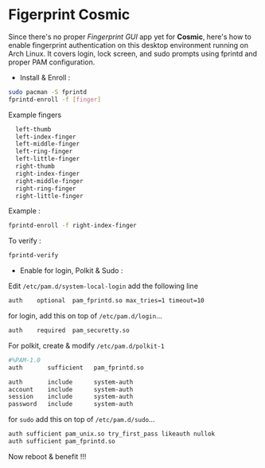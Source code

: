# Figerprint Cosmic

Since there's no proper *Fingerprint GUI* app yet for **Cosmic**, here's how to enable fingerprint authentication on this desktop environment running on Arch Linux. It covers login, lock screen, and sudo prompts using fprintd and proper PAM configuration.

- Install & Enroll :
```Bash
sudo pacman -S fprintd
fprintd-enroll -f [finger]
```
Example fingers
```Bash
  left-thumb
  left-index-finger
  left-middle-finger
  left-ring-finger
  left-little-finger
  right-thumb
  right-index-finger
  right-middle-finger
  right-ring-finger
  right-little-finger
```
Example :
```Bash
fprintd-enroll -f right-index-finger
```
To verify :
```Bash
fprintd-verify
```
- Enable for login, Polkit & Sudo :

Edit `/etc/pam.d/system-local-login` add the following line
```Bash
auth    optional  pam_fprintd.so max_tries=1 timeout=10
```
for login, add this on top of `/etc/pam.d/login`...
```Bash
auth    required  pam_securetty.so
```
For polkit, create & modify `/etc/pam.d/polkit-1`
```Bash
#%PAM-1.0
auth       sufficient   pam_fprintd.so

auth       include      system-auth
account    include      system-auth
session    include      system-auth
password   include      system-auth
```
for `sudo` add this on top of `/etc/pam.d/sudo`...
```Bash
auth sufficient pam_unix.so try_first_pass likeauth nullok
auth sufficient pam_fprintd.so
```
Now reboot & benefit !!!
